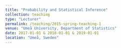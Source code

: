 ```yaml
---
title: "Probability and Statistical Inference"
collection: teaching
type: "Lecturer"
permalink: /teaching/2015-spring-teaching-1
venue: "Umeå University, Department of Statistics"
date: 2017-01-01 & 2018-01-01 & 2019-01-01
location: "Umeå, Sweden"
---
```

